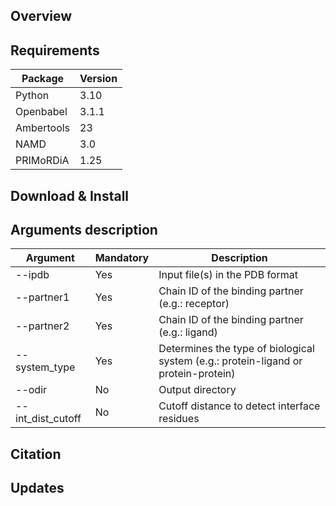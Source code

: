 ## Overview

## Requirements

| Package        | Version |
|----------------|---------|
| Python         | 3.10    |
| Openbabel      | 3.1.1   |
| Ambertools     | 23      | 
| NAMD           | 3.0     |
| PRIMoRDiA      | 1.25    |

## Download & Install

## Arguments description
| Argument            | Mandatory | Description |
|---------------------|-----------|-------------|
| -\-ipdb             | Yes       | Input file(s) in the PDB format |
| -\-partner1         | Yes       | Chain ID of the binding partner (e.g.: receptor) |
| -\-partner2         | Yes       | Chain ID of the binding partner (e.g.: ligand) |
| -\-system_type      | Yes       | Determines the type of biological system (e.g.: protein-ligand or protein-protein) |
| -\-odir             | No        | Output directory |
| -\-int_dist_cutoff  | No        | Cutoff distance to detect interface residues |

## Citation

## Updates
